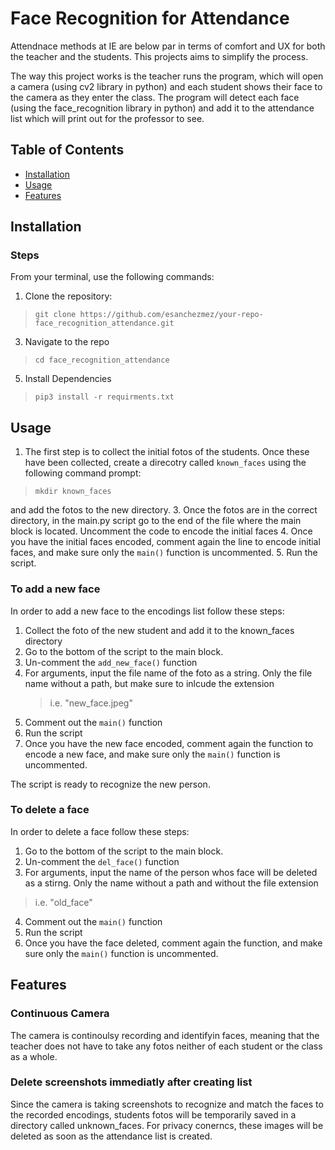 # Face Recognition for Attendance

Attendnace methods at IE are below par in terms of comfort and UX for both the teacher and the students. This projects aims to simplify the process. 

The way this project works is the teacher runs the program, which will open a camera (using cv2 library in python) and each student shows their face to the camera as they enter the class. The program will detect each face (using the face_recognition library in python) and add it to the attendance list which will print out for the professor to see. 

## Table of Contents
- [Installation](#installation)
- [Usage](#usage)
- [Features](#features)

## Installation

### Steps

From your terminal, use the following commands:

1. Clone the repository:

> `git clone https://github.com/esanchezmez/your-repo-face_recognition_attendance.git`

3. Navigate to the repo
   
> `cd face_recognition_attendance`

5. Install Dependencies
   
> `pip3 install -r requirments.txt`

## Usage

1. The first step is to collect the initial fotos of the students. Once these have been collected, create a direcotry called `known_faces` using the following command prompt:
> `mkdir known_faces`

and add the fotos to the new directory.
3. Once the fotos are in the correct directory, in the main.py script go to the end of the file where the main block is located. Uncomment the code to encode the initial faces
4. Once you have the initial faces encoded, comment again the line to encode initial faces, and make sure only the `main()` function is uncommented.
5. Run the script.

### To add a new face

In order to add a new face to the encodings list follow these steps:

1. Collect the foto of the new student and add it to the known_faces directory
2. Go to the bottom of the script to the main block.
3. Un-comment the `add_new_face()` function
4. For arguments, input the file name of the foto as a string. Only the file name without a path, but make sure to inlcude the extension
   > i.e. "new_face.jpeg"
6. Comment out the `main()` function
7. Run the script
8. Once you have the new face encoded, comment again the function to encode a new face, and make sure only the `main()` function is uncommented.

The script is ready to recognize the new person. 


### To delete a face

In order to delete a face follow these steps:

1. Go to the bottom of the script to the main block.
2. Un-comment the `del_face()` function
3. For arguments, input the name of the person whos face will be deleted as a stirng. Only the name without a path and without the file extension
  > i.e. "old_face"
4. Comment out the `main()` function
5. Run the script
6. Once you have the face deleted, comment again the function, and make sure only the `main()` function is uncommented.


## Features

### Continuous Camera

The camera is continoulsy recording and identifyin faces, meaning that the teacher does not have to take any fotos neither of each student or the class as a whole. 

### Delete screenshots immediatly after creating list

Since the camera is taking screenshots to recognize and match the faces to the recorded encodings, students fotos will be temporarily saved in a directory called unknown_faces. For privacy conerncs, these images will be deleted as soon as the attendance list is created. 



